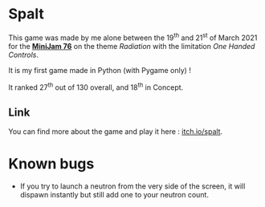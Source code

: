 # Spalt
This game was made by me alone between the 19<sup>th</sup> and 21<sup>st</sup> of March 2021 for the [**MiniJam 76**](https://itch.io/jam/mini-jam-76-radiation) on the theme *Radiation* with the limitation *One Handed Controls*.

It is my first game made in Python (with Pygame only) !

It ranked 27<sup>th</sup> out of 130 overall, and 18<sup>th</sup> in Concept.

## Link
You can find more about the game and play it here : [itch.io/spalt](https://charon25.itch.io/spalt).

# Known bugs
* If you try to launch a neutron from the very side of the screen, it will dispawn instantly but still add one to your neutron count.
